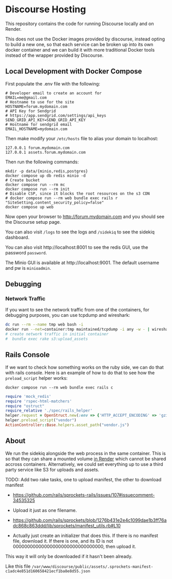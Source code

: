 # Discourse Hosting

This repository contains the code for running Discourse locally and on Render.

This does not use the Docker images provided by discourse, instead opting to build a new one, so that each
service can be broken up into its own docker container and we can build it with more traditional Docker tools
instead of the wrapper provided by Discourse.

## Local Development with Docker Compose

First populate the .env file with the following:

```shell
# Developer email to create an account for
EMAIL=me@gmail.com
# Hostname to use for the site
HOSTNAME=forum.mydomain.com
# API Key for Sendgrid
# https://app.sendgrid.com/settings/api_keys
SEND_GRID_API_KEY=SEND_GRID_API_KEY
# Hostname for sendgrid email
EMAIL_HOSTNAME=mydomain.com
```

Then make modify your `/etc/hosts` file to alias your domain to localhost:

```shell
127.0.0.1 forum.mydomain.com
127.0.0.1 assets.forum.mydomain.com
```

Then run the following commands:


```shell
mkdir -p data/{minio,redis,postgres}
docker compose up db redis minio -d
# Create bucket
docker compose run --rm mc
docker compose run --rm init
# Disable CSP, since it blocks the root resources on the s3 CDN
# docker compose run --rm web bundle exec rails r "SiteSetting.content_security_policy=false"
docker compose up web
```


Now open your browser to http://forum.mydomain.com and you should see the Discourse setup page.

You can also visit `/logs` to see the logs and `/sidekiq` to see the sidekiq dashboard.

You can also visit http://localhost:8001 to see the redis GUI, use the password `password`.

The Minio GUI is available at http://localhost:9001. The default username and pw is `minioadmin`.


## Debugging

### Network Traffic

If you want to see the network traffic from one of the containers, for debugging purposes, you can use tcpdump and wireshark:

```bash
dc run --rm --name tmp web bash -i
docker run --net=container:tmp maintained/tcpdump -i any -w - | wireshark -k -i -
# create network traffic in initial container
#  bundle exec rake s3:upload_assets
```

## Rails Console

If we want to check how something works on the ruby side, we can do that with rails console. Here is an example of how to do that
to see how the `preload_script` helper works:

```shell
docker compose run --rm web bundle exec rails c
```


```ruby
require 'mock_redis'
require 'rspec-html-matchers'
require "ostruct"
require_relative './spec/rails_helper'
helper.request = OpenStruct.new(:env => {'HTTP_ACCEPT_ENCODING' => 'gzip, deflate'})
helper.preload_script("vendor")
ActionController::Base.helpers.asset_path("vendor.js")
```
## About

We run the sidekiq alongside the web process in the same container. This is so that they can share a mounted volume [in Render](https://render.com/docs/disks) which cannot be shared accross containers. Alternatively,
we could set everything up to use a third party service like S3 for uploads and assets.


TODO: Add two rake tasks, one to upload manifest, the other to download manifest
* https://github.com/rails/sprockets-rails/issues/107#issuecomment-34535325
* Upload it just as one filename.
* https://github.com/rails/sprockets/blob/1276b431e2e4c1099dae1b3ff76adc868c863ddd/lib/sprockets/manifest_utils.rb#L10

* Actually just create an initializer that does this. If there is no manifest file, download it. If there is one,
  and its ID is not 00000000000000000000000000000000, then upload it.

This way it will only be downloaded if it hasn't been already.

Like this file `/var/www/discourse/public/assets/.sprockets-manifest-c1adc4e851d160658421ecf1ba8e8d55.json`

